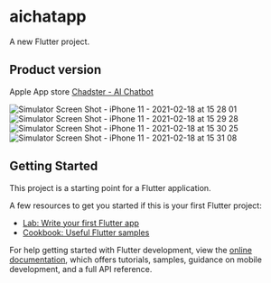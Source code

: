 # aichatapp

A new Flutter project.

## Product version

Apple App store 
[Chadster - AI Chatbot](https://apps.apple.com/in/app/chadster-ai-chatbot/id1665164822?platform=iphone)

![Simulator Screen Shot - iPhone 11 - 2021-02-18 at 15 28 01](https://github.com/BlueGeniusDev/flutter-AI-chat-app/blob/main/portfolio/1.PNG)
![Simulator Screen Shot - iPhone 11 - 2021-02-18 at 15 29 28](https://github.com/BlueGeniusDev/flutter-AI-chat-app/blob/main/portfolio/2.PNG)
![Simulator Screen Shot - iPhone 11 - 2021-02-18 at 15 30 25](https://github.com/BlueGeniusDev/flutter-AI-chat-app/blob/main/portfolio/3.PNG)
![Simulator Screen Shot - iPhone 11 - 2021-02-18 at 15 31 08](https://github.com/BlueGeniusDev/flutter-AI-chat-app/blob/main/portfolio/4.PNG)

## Getting Started

This project is a starting point for a Flutter application.

A few resources to get you started if this is your first Flutter project:

- [Lab: Write your first Flutter app](https://docs.flutter.dev/get-started/codelab)
- [Cookbook: Useful Flutter samples](https://docs.flutter.dev/cookbook)

For help getting started with Flutter development, view the
[online documentation](https://docs.flutter.dev/), which offers tutorials,
samples, guidance on mobile development, and a full API reference.

